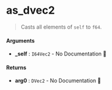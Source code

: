 # as\_dvec2

>  Casts all elements of `self` to `f64`.

#### Arguments

- **\_self** : `I64Vec2` \- No Documentation 🚧

#### Returns

- **arg0** : `DVec2` \- No Documentation 🚧